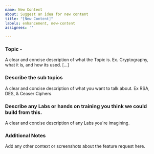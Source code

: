 ```yaml
---
name: New Content
about: Suggest an idea for new content
title: "[New Content]"
labels: enhancement, new-content
assignees: ''

---
```


### Topic - <Topic Name>
A clear and concise description of what the Topic is. Ex. Cryptography, what it is, and how its used. [...]

### Describe the sub topics
A clear and concise description of what you want to talk about. Ex RSA, DES, & Ceaser Ciphers

### Describe any Labs or hands on training you think we could build from this.
A clear and concise description of any Labs you're imagining.

### Additional Notes
Add any other context or screenshots about the feature request here.
